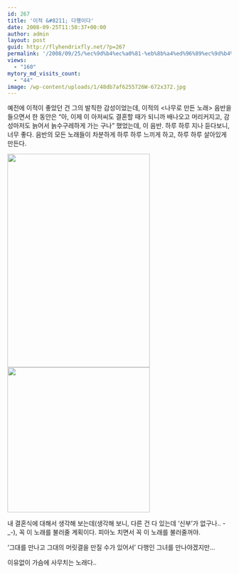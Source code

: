 ```yaml
---
id: 267
title: '이적 &#8211; 다행이다'
date: 2008-09-25T11:50:37+00:00
author: admin
layout: post
guid: http://flyhendrixfly.net/?p=267
permalink: '/2008/09/25/%ec%9d%b4%ec%a0%81-%eb%8b%a4%ed%96%89%ec%9d%b4%eb%8b%a4/'
views:
  - "160"
mytory_md_visits_count:
  - "44"
image: /wp-content/uploads/1/48db7af6255726W-672x372.jpg
---
```

예전에 이적이 좋았던 건 그의 발칙한 감성이었는데, 이적의 <나무로 만든 노래> 음반을 들으면서 한 동안은 &#8220;아, 이제 이 아저씨도 결혼할 때가 되니까 배나오고 머리커지고, 감성마저도 늙어서 늙수구레하게 가는 구나&#8221; 했었는데, 이 음반. 하루 하루 지나 듣다보니, 너무 좋다. 음반의 모든 노래들이 차분하게 하루 하루 느끼게 하고, 하루 하루 살아있게 만든다.

<img src="http://submania.dothome.co.kr/wp-content/uploads/1/48db7af6255726W.jpg" class="aligncenter" width="320" height="480" alt="" filename="48db7af6255726W.jpg" filemime="" />
  
<img src="http://submania.dothome.co.kr/wp-content/uploads/1/48db7af65376568.jpg" class="aligncenter" width="320" height="325.68888888888887" alt="" filename="48db7af65376568.jpg" filemime="" />

내 결혼식에 대해서 생각해 보는데(생각해 보니, 다른 건 다 있는데 &#8216;신부&#8217;가 없구나.. -_-), 꼭 이 노래를 불러줄 계획이다. 피아노 치면서 꼭 이 노래를 불러줄꺼야.

&#8216;그대를 만나고 그대의 머릿결을 만질 수가 있어서&#8217; 다행인 그녀를 만나야겠지만&#8230;

이유없이 가슴에 사무치는 노래다..